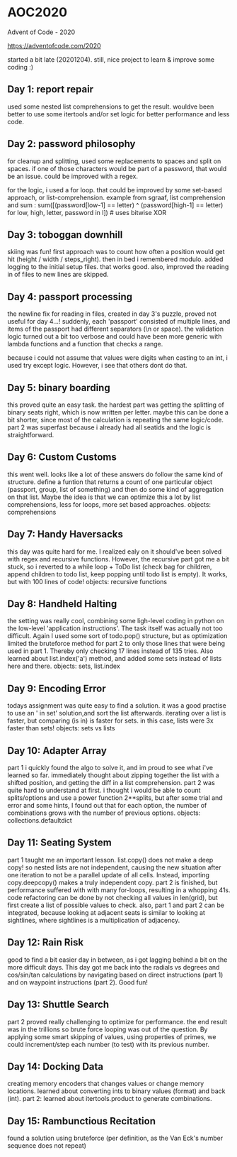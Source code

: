 # AOC2020
Advent of Code - 2020

https://adventofcode.com/2020


started a bit late (20201204). still, nice project to learn & improve some coding :) 

## Day 1: report repair
used some nested list comprehensions to get the result.
wouldve been better to use some itertools and/or set logic for better performance and less code. 

## Day 2: password philosophy
for cleanup and splitting, used some replacements to spaces and split on spaces. if one of those characters would be part of a password, that would be an issue. could be improved with a regex.

for the logic, i used a for loop. that could be improved by some set-based approach, or list-comprehension.
example from sgraaf, list comprehension and sum :
sum([(password[low-1] == letter) ^ (password[high-1] == letter) for low, high, letter, password in l])  # uses bitwise XOR

## Day 3: toboggan downhill
skiing was fun! first approach was to count how often a position would get hit (height / width /  steps_right). then in bed i remembered modulo. 
added logging to the initial setup files. that works good. also, improved the reading in of files to new lines are skipped.

## Day 4: passport processing
the newline fix for reading in files, created in day 3's puzzle, proved not useful for day 4...! suddenly, each 'passport' consisted of multiple lines, and items of the passport had different separators (\n or space). the validation logic turned out a bit too verbose and could have been more generic with lambda functions and a function that checks a range. 

because i could not assume that values were digits when casting to an int, i used try except logic. However, i see that others dont do that.

## Day 5: binary boarding
this proved quite an easy task. the hardest part was getting the splitting of binary seats right, which is now written per letter. maybe this can be done a bit shorter, since most of the calculation is repeating the same logic/code. 
part 2 was superfast because i already had all seatids and the logic is straightforward.

## Day 6: Custom Customs
this went well. looks like a lot of these answers do follow the same kind of structure. define a funtion that returns a count of one particular object (passport, group, list of something) and then do some kind of aggregation on that list. Maybe the idea is that we can optimize this a lot by list comprehensions, less for loops, more set based approaches.
objects: comprehensions

## Day 7: Handy Haversacks
this day was quite hard for me. I realized ealy on it should've been solved with regex and recursive functions. However, the recursive part got me a bit stuck, so i reverted to a while loop + ToDo list (check bag for children, append children to todo list, keep popping until todo list is empty).
It works, but with 100 lines of code! 
objects: recursive functions

## Day 8: Handheld Halting
the setting was really cool, combining some ligh-level coding in python on the low-level 'application instructions'. The task itself was actually not too difficult. Again I used some sort of todo.pop() structure, but as optimization limited the bruteforce method for part 2 to only those lines that were being used in part 1. Thereby only checking 17 lines instead of 135 tries. Also learned about list.index('a') method, and added some sets instead of lists here and there. 
objects: sets, list.index

## Day 9: Encoding Error
todays assignment was quite easy to find a solution. it was a good practise to use an ' in set' solution,and sort the list afterwards.
iterating over a list is faster, but comparing (is in) is faster for sets. in this case, lists were 3x faster than sets! 
objects: sets vs lists

## Day 10: Adapter Array
part 1 i quickly found the algo to solve it, and im proud to see what i've learned so far. immediately thought about zipping together the list with a shifted position, and getting the diff in a list comprehension.
part 2 was quite hard to understand at first. i thought i would be able to count splits/options and use a power function 2**splits, but after some trial and error and some hints, I found out that for each option, the number of combinations grows with the number of previous options. 
objects: collections.defaultdict

## Day 11: Seating System
part 1 taught me an important lesson. list.copy() does not make a deep copy! so nested lists are not independent, causing the new situation after one iteration to not be a parallel update of all cells. Instead, importing copy.deepcopy() makes a truly independent copy. 
part 2 is finished, but performance suffered with with many for-loops, resulting in a whopping 41s. code refactoring can be done by not checking all values in len(grid), but first create a list of possible values to check. also, part 1 and part 2 can be integrated, because looking at adjacent seats is similar to looking at sightlines, where sightlines is a multiplication of adjacency.

## Day 12: Rain Risk
good to find a bit easier day in between, as i got lagging behind a bit on the more difficult days. This day got me back into the radials vs degrees and cos/sin/tan calculations by navigating based on direct instructions (part 1) and on waypoint instructions (part 2). Good fun!

## Day 13: Shuttle Search
part 2 proved really challenging to optimize for performance. the end result was in the trillions so brute force looping was out of the question. By applying some smart skipping of values, using properties of primes, we could increment/step each number (to test) with its previous number. 

## Day 14: Docking Data
creating memory encoders that changes values or change memory locations.
learned about converting ints to binary values (format) and back (int). part 2: learned about itertools.product to generate combinations. 

## Day 15: Rambunctious Recitation
found a solution using bruteforce (per definition, as the Van Eck's number sequence does not repeat)









